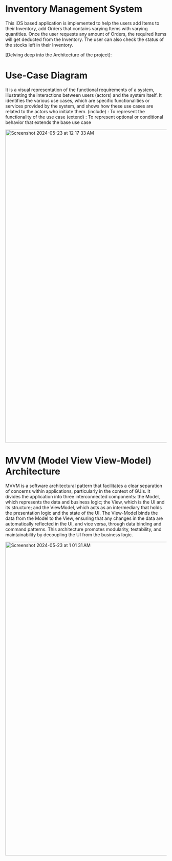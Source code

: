# Inventory Management System

This iOS based application is implemented to help the users add Items to their Inventory, add Orders that contains varying Items with varying quantities. Once the user requests any amount of Orders, the required Items will get deducted from the Inventory. The user can also check the status of the stocks left in their Inventory.

[Delving deep into the Architecture of the project]:
# Use-Case Diagram

It is a visual representation of the functional requirements of a system, illustrating the interactions between users (actors) and the system itself. It identifies the various use cases, which are specific functionalities or services provided by the system, and shows how these use cases are related to the actors who initiate them.
(include) : To represent the functionality of the use case
(extend) : To represent optional or conditional behavior that extends the base use case

<img width="978" alt="Screenshot 2024-05-23 at 12 17 33 AM" src="https://github.com/agupt295/INVControl/assets/118144312/884d8ecb-d5d8-45ba-aa3f-6d3b6f1ae306">


# MVVM (Model View View-Model) Architecture

MVVM is a software architectural pattern that facilitates a clear separation of concerns within applications, particularly in the context of GUIs. It divides the application into three interconnected components: the Model, which represents the data and business logic; the View, which is the UI and its structure; and the ViewModel, which acts as an intermediary that holds the presentation logic and the state of the UI. The View-Model binds the data from the Model to the View, ensuring that any changes in the data are automatically reflected in the UI, and vice versa, through data binding and command patterns. This architecture promotes modularity, testability, and maintainability by decoupling the UI from the business logic.

<img width="980" alt="Screenshot 2024-05-23 at 1 01 31 AM" src="https://github.com/agupt295/INVControl/assets/118144312/8eb9bb40-a060-48a4-bba7-ea883350bf9d">
